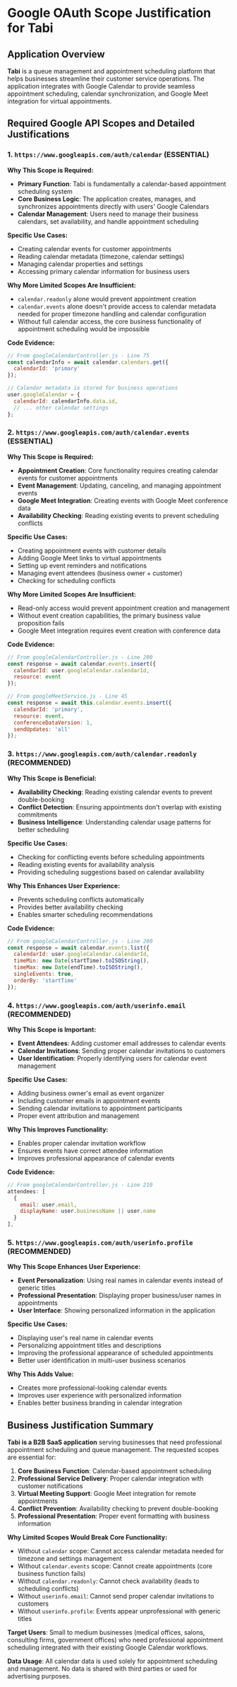 # Google OAuth Scope Justification for Tabi

## Application Overview
**Tabi** is a queue management and appointment scheduling platform that helps businesses streamline their customer service operations. The application integrates with Google Calendar to provide seamless appointment scheduling, calendar synchronization, and Google Meet integration for virtual appointments.

## Required Google API Scopes and Detailed Justifications

### 1. `https://www.googleapis.com/auth/calendar` (ESSENTIAL)

**Why This Scope is Required:**
- **Primary Function**: Tabi is fundamentally a calendar-based appointment scheduling system
- **Core Business Logic**: The application creates, manages, and synchronizes appointments directly with users' Google Calendars
- **Calendar Management**: Users need to manage their business calendars, set availability, and handle appointment scheduling

**Specific Use Cases:**
- Creating calendar events for customer appointments
- Reading calendar metadata (timezone, calendar settings)
- Managing calendar properties and settings
- Accessing primary calendar information for business users

**Why More Limited Scopes Are Insufficient:**
- `calendar.readonly` alone would prevent appointment creation
- `calendar.events` alone doesn't provide access to calendar metadata needed for proper timezone handling and calendar configuration
- Without full calendar access, the core business functionality of appointment scheduling would be impossible

**Code Evidence:**
```javascript
// From googleCalendarController.js - Line 75
const calendarInfo = await calendar.calendars.get({
  calendarId: 'primary'
});

// Calendar metadata is stored for business operations
user.googleCalendar = {
  calendarId: calendarInfo.data.id,
  // ... other calendar settings
};
```

### 2. `https://www.googleapis.com/auth/calendar.events` (ESSENTIAL)

**Why This Scope is Required:**
- **Appointment Creation**: Core functionality requires creating calendar events for customer appointments
- **Event Management**: Updating, canceling, and managing appointment events
- **Google Meet Integration**: Creating events with Google Meet conference data
- **Availability Checking**: Reading existing events to prevent scheduling conflicts

**Specific Use Cases:**
- Creating appointment events with customer details
- Adding Google Meet links to virtual appointments
- Setting up event reminders and notifications
- Managing event attendees (business owner + customer)
- Checking for scheduling conflicts

**Why More Limited Scopes Are Insufficient:**
- Read-only access would prevent appointment creation and management
- Without event creation capabilities, the primary business value proposition fails
- Google Meet integration requires event creation with conference data

**Code Evidence:**
```javascript
// From googleCalendarController.js - Line 200
const response = await calendar.events.insert({
  calendarId: user.googleCalendar.calendarId,
  resource: event
});

// From googleMeetService.js - Line 45
const response = await this.calendar.events.insert({
  calendarId: 'primary',
  resource: event,
  conferenceDataVersion: 1,
  sendUpdates: 'all'
});
```

### 3. `https://www.googleapis.com/auth/calendar.readonly` (RECOMMENDED)

**Why This Scope is Beneficial:**
- **Availability Checking**: Reading existing calendar events to prevent double-booking
- **Conflict Detection**: Ensuring appointments don't overlap with existing commitments
- **Business Intelligence**: Understanding calendar usage patterns for better scheduling

**Specific Use Cases:**
- Checking for conflicting events before scheduling appointments
- Reading existing events for availability analysis
- Providing scheduling suggestions based on calendar availability

**Why This Enhances User Experience:**
- Prevents scheduling conflicts automatically
- Provides better availability checking
- Enables smarter scheduling recommendations

**Code Evidence:**
```javascript
// From googleCalendarController.js - Line 280
const response = await calendar.events.list({
  calendarId: user.googleCalendar.calendarId,
  timeMin: new Date(startTime).toISOString(),
  timeMax: new Date(endTime).toISOString(),
  singleEvents: true,
  orderBy: 'startTime'
});
```

### 4. `https://www.googleapis.com/auth/userinfo.email` (RECOMMENDED)

**Why This Scope is Important:**
- **Event Attendees**: Adding customer email addresses to calendar events
- **Calendar Invitations**: Sending proper calendar invitations to customers
- **User Identification**: Properly identifying users for calendar event management

**Specific Use Cases:**
- Adding business owner's email as event organizer
- Including customer emails in appointment events
- Sending calendar invitations to appointment participants
- Proper event attribution and management

**Why This Improves Functionality:**
- Enables proper calendar invitation workflow
- Ensures events have correct attendee information
- Improves professional appearance of calendar events

**Code Evidence:**
```javascript
// From googleCalendarController.js - Line 210
attendees: [
  {
    email: user.email,
    displayName: user.businessName || user.name
  }
],
```

### 5. `https://www.googleapis.com/auth/userinfo.profile` (RECOMMENDED)

**Why This Scope Enhances User Experience:**
- **Event Personalization**: Using real names in calendar events instead of generic titles
- **Professional Presentation**: Displaying proper business/user names in appointments
- **User Interface**: Showing personalized information in the application

**Specific Use Cases:**
- Displaying user's real name in calendar events
- Personalizing appointment titles and descriptions
- Improving the professional appearance of scheduled appointments
- Better user identification in multi-user business scenarios

**Why This Adds Value:**
- Creates more professional-looking calendar events
- Improves user experience with personalized information
- Enables better business branding in calendar integration

## Business Justification Summary

**Tabi is a B2B SaaS application** serving businesses that need professional appointment scheduling and queue management. The requested scopes are essential for:

1. **Core Business Function**: Calendar-based appointment scheduling
2. **Professional Service Delivery**: Proper calendar integration with customer notifications
3. **Virtual Meeting Support**: Google Meet integration for remote appointments
4. **Conflict Prevention**: Availability checking to prevent double-booking
5. **Professional Presentation**: Proper event formatting with business information

**Why Limited Scopes Would Break Core Functionality:**
- Without `calendar` scope: Cannot access calendar metadata needed for timezone and settings management
- Without `calendar.events` scope: Cannot create appointments (core business function fails)
- Without `calendar.readonly`: Cannot check availability (leads to scheduling conflicts)
- Without `userinfo.email`: Cannot send proper calendar invitations to customers
- Without `userinfo.profile`: Events appear unprofessional with generic titles

**Target Users**: Small to medium businesses (medical offices, salons, consulting firms, government offices) who need professional appointment scheduling integrated with their existing Google Calendar workflows.

**Data Usage**: All calendar data is used solely for appointment scheduling and management. No data is shared with third parties or used for advertising purposes.

